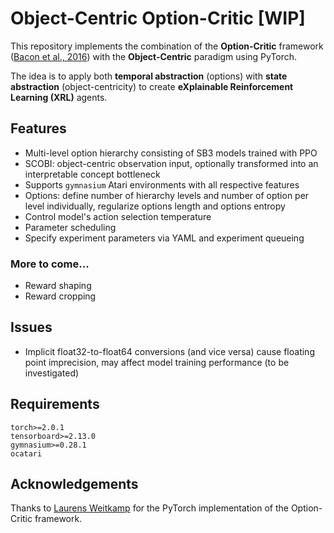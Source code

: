 # Object-Centric Option-Critic [WIP]
This repository implements the combination of the **Option-Critic** framework ([Bacon et al., 2016](https://arxiv.org/abs/1609.05140)) with the **Object-Centric** paradigm using PyTorch.

The idea is to apply both **temporal abstraction** (options) with **state abstraction** (object-centricity) to create **eXplainable Reinforcement Learning (XRL)** agents.

## Features
* Multi-level option hierarchy consisting of SB3 models trained with PPO
* SCOBI: object-centric observation input, optionally transformed into an interpretable concept bottleneck
* Supports `gymnasium` Atari environments with all respective features
* Options: define number of hierarchy levels and number of option per level individually, regularize options length and options entropy
* Control model's action selection temperature
* Parameter scheduling
* Specify experiment parameters via YAML and experiment queueing

### More to come...
* Reward shaping
* Reward cropping

## Issues
* Implicit float32-to-float64 conversions (and vice versa) cause floating point imprecision, may affect model training performance (to be investigated)

## Requirements
```
torch>=2.0.1
tensorboard>=2.13.0
gymnasium>=0.28.1
ocatari
```

## Acknowledgements
Thanks to [Laurens Weitkamp](https://github.com/lweitkamp) for the PyTorch implementation of the Option-Critic framework.
